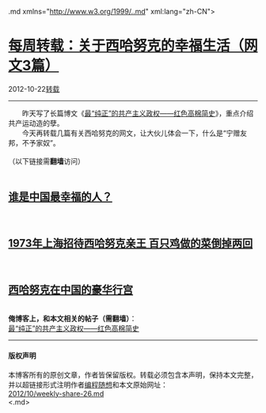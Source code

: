 <!DOCTYPE.md>
.md xmlns="http://www.w3.org/1999/..md" xml:lang="zh-CN">
<head>
<meta http-equiv="Content-Type" content="text.md; charset=utf-8" />
<meta name="generator" content="Python script by program.think@gmail.com" />
<meta name="provider" content="program-think.blogspot.com" />
<link type="text/css" rel="stylesheet" href="../../css/program-think.css" />
<title>每周转载：关于西哈努克的幸福生活（网文3篇） - 编程随想的博客</title>
</head>
<body>
<div id="main" style="width:100%;">
<h1><a href="../../index.md" title="回到首页">每周转载：关于西哈努克的幸福生活（网文3篇）</a></h1>
<div class="post-info"><span class="date-header">2012-10-22</span><a href="../../tags/E8BDACE8BDBD.md" class="tag">转载</a> </div>
<hr>
<div class="post">
&#12288;&#12288;昨天写了长篇博文《<a href="../../2012/10/history-of-red-khmers.md">最“纯正”的共产主义政权——红色高棉简史</a>》，重点介绍共产运动造的孽。<br />&#12288;&#12288;今天再转载几篇有关西哈努克的网文，让大伙儿体会一下，什么是“宁赠友邦，不予家奴”。<br /><br />（以下链接需<b>翻墙</b>访问）<a name='more'></a><!--program-think--><br /><br /><h2><a href="https://plus.google.com/u/0/113559088971921339544/posts/1zLALJmpmsn" target="_blank" rel="nofollow">谁是中国最幸福的人？</a></h2><br /><h2><a href="https://plus.google.com/u/0/113559088971921339544/posts/EZfRBpuVdxm" target="_blank" rel="nofollow">1973年上海招待西哈努克亲王 百只鸡做的菜倒掉两回</a></h2><br /><h2><a href="https://plus.google.com/u/0/113559088971921339544/posts/244KQbqGSXB" target="_blank" rel="nofollow">西哈努克在中国的豪华行宫</a></h2><br /><b>俺博客上，和本文相关的帖子（需翻墙）</b>：<br /><a href="../../2012/10/history-of-red-khmers.md">最“纯正”的共产主义政权——红色高棉简史</a><div class="blogger-post-footer">
</div>
<hr>
<div class="copyright">
<h4>版权声明</h4>
本博客所有的原创文章，作者皆保留版权。转载必须包含本声明，保持本文完整，并以超链接形式注明作者<a href="mailto:program.think@gmail.com">编程随想</a>和本文原始网址：<br>
<a href="2012/10/weekly-share-26.md">2012/10/weekly-share-26.md</a>
</div>
</div>
</body>
<.md>
